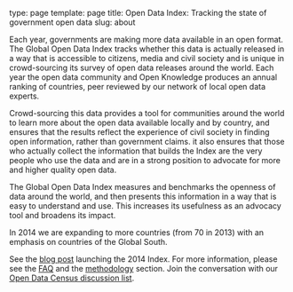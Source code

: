 type: page
template: page
title:  Open Data Index: Tracking the state of government open data
slug: about

Each year, governments are making more data available in an open format. The Global Open Data Index tracks whether this data is actually released in a way that is accessible to citizens, media and civil society and is unique in crowd-sourcing its survey of open data releases around the world. Each year the open data community and Open Knowledge produces an annual ranking of countries, peer reviewed by our network of local open data experts.

Crowd-sourcing this data provides a tool for communities around the world to learn more about the open data available locally and by country, and ensures that the results reflect the experience of civil society in finding open information, rather than government claims. it also ensures that those who actually collect the information that builds the Index are the very people who use the data and are in a strong position to advocate for more and higher quality open data.

The Global Open Data Index measures and benchmarks the openness of data around the world, and then presents this information in a way that is easy to understand and use. This increases its usefulness as an advocacy tool and broadens its impact.

In 2014 we are expanding to more countries (from 70 in 2013) with an emphasis on countries of the Global South.

See the [blog post](http://blog.okfn.org/2014/09/29/join-the-global-open-data-index-2014-sprint/) launching the 2014 Index. For more information, please see the [FAQ](http://global.census.okfn.org/faq/) and the [methodology](methodology/) section.  Join the conversation with our [Open Data Census discussion list](https://lists.okfn.org/mailman/listinfo/open-data-census).
